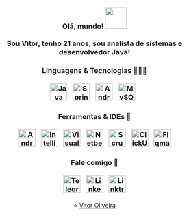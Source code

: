<div align="center" id="apresentacao">
  <h3>
    Olá, mundo! <img height="50" width="50" src="https://i.ibb.co/LdNSFhk/bmo.gif" /> <br><br>
    Sou Vitor, tenho 21 anos, sou analista de sistemas e desenvolvedor Java!
  </h3>
</div>
<div align="center" id="linguagens-e-tecnologias">
  <h3>
    Linguagens & Tecnologias 👨🏽‍💻 <br><br>
    <a href="https://www.oracle.com/br/java/technologies/javase-jdk8-doc-downloads.html"><img height="40" src="https://i.ibb.co/X83NvWf/java.png" alt="Java" /></a>
    <img width="5" rc="https://i.ibb.co/y8LQ5Pw/transparent.png" />
    <a href="https://spring.io/"><img height="40" src="https://i.ibb.co/kB71vy1/spring.png" alt="Spring"></a>
    <img width="5" rc="https://i.ibb.co/y8LQ5Pw/transparent.png" />
    <a href="https://developer.android.com/guide?hl=pt-br"><img height="40" src="https://i.ibb.co/HTXxgZB/android.png" alt="Android" /></a>
    <img width="5" src="https://i.ibb.co/y8LQ5Pw/transparent.png" />
    <a href="https://www.mysql.com/"><img height="40" src="https://i.ibb.co/Prv6nZn/mysql.png" alt="MySQL Logo"/></a>
    <img width="5" src="https://i.ibb.co/y8LQ5Pw/transparent.png" />
  </h3>
</div>
<div align="center" id="ferramentas-e-ides">
  <h3>
    Ferramentas & IDEs 🔧<br><br>
    <a href="https://developer.android.com/studio"><img height="40" src="https://i.ibb.co/fQHqmT8/androidstudio.png" alt="Android Studio Logo"/></a>
    <img width="5" src="https://i.ibb.co/y8LQ5Pw/transparent.png" />
    <a href="https://www.jetbrains.com/pt-br/idea/"><img height="40" src="https://i.ibb.co/L8TMRZ3/intellij.png" alt="IntelliJ Logo"/></a>
    <img width="5" src="https://i.ibb.co/y8LQ5Pw/transparent.png" />
    <a href="https://code.visualstudio.com/"><img height="40" src="https://i.ibb.co/XjhHkcL/vscode.png" alt="Visual Studio Code Logo"/></a>
    <img width="5" src="https://i.ibb.co/y8LQ5Pw/transparent.png" />
    <a href="https://netbeans.apache.org/download/index.html"><img height="40" src="https://i.ibb.co/McCHLJX/netbeans.png" alt="Netbeans Logo"/></a>
    <img width="5" src="https://i.ibb.co/y8LQ5Pw/transparent.png" />
    <a href="https://www.scrum.org/"><img height="40" src="https://i.ibb.co/P5PcrdJ/scrum.png" alt="Scrum Logo"/></a>
    <img width="5" src="https://i.ibb.co/y8LQ5Pw/transparent.png" />
    <a href="https://www.clickup.com/"><img height="40" src="https://i.ibb.co/zJjyTXz/clickup.png" alt="ClickUp Logo"/></a>
    <img width="5" src="https://i.ibb.co/y8LQ5Pw/transparent.png" />
    <a href="https://www.figma.com/"><img height="40" src="https://i.ibb.co/pfC0dkP/figma.png" alt="Figma Logo"></a>
  </h3>
</div>
<div align="center" id="contato">
  <h3>
    Fale comigo 📱<br><br>
    <a href="https://t.me/viit0r"><img height="40" src="https://i.ibb.co/3C0CM1J/telegram.png" alt="Telegram" ></a>
    <img width="5" src="https://i.ibb.co/y8LQ5Pw/transparent.png" />
    <a href="https://www.linkedin.com/in/viit0r/"><img height="40" src="https://i.ibb.co/rF6vZBd/linkedin.png" alt="Linkedin" ></a>
    <img width="5" src="https://i.ibb.co/y8LQ5Pw/transparent.png" />
    <a href="https://linktr.ee/viit0r"><img height="40" src="https://i.ibb.co/8DjkMnH/linktree.png" alt="Linktree" ></a>
  </h3>
</div>
<div align="center" id="copy">
  ⭐ <a href="https://linktr.ee/viit0r">Vitor Oliveira</a>
</div>
